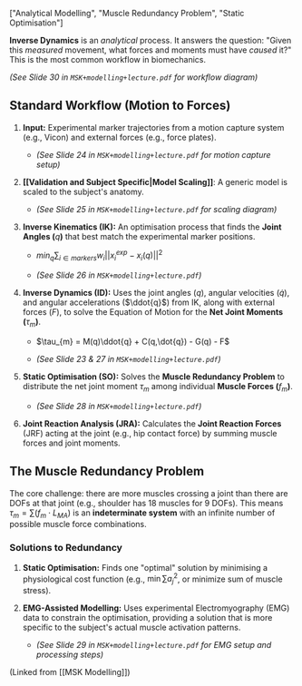 ["Analytical Modelling", "Muscle Redundancy Problem", "Static Optimisation"]

**Inverse Dynamics** is an _analytical_ process. It answers the question: "Given this _measured_ movement, what forces and moments must have _caused_ it?" This is the most common workflow in biomechanics.

_(See Slide 30 in `MSK+modelling+lecture.pdf` for workflow diagram)_

## Standard Workflow (Motion to Forces)

1. **Input:** Experimental marker trajectories from a motion capture system (e.g., Vicon) and external forces (e.g., force plates).
    
    - _(See Slide 24 in `MSK+modelling+lecture.pdf` for motion capture setup)_
        
2. **[[Validation and Subject Specific|Model Scaling]]**: A generic model is scaled to the subject's anatomy.
    
    - _(See Slide 25 in `MSK+modelling+lecture.pdf` for scaling diagram)_
        
3. **Inverse Kinematics (IK):** An optimisation process that finds the **Joint Angles (**$q$**)** that best match the experimental marker positions.
    
    - $min_{q}\sum_{i\in markers}w_{i}||x_{i}^{exp}-x_{i}(q)||^{2}$
        
    - _(See Slide 26 in `MSK+modelling+lecture.pdf`)_
        
4. **Inverse Dynamics (ID):** Uses the joint angles ($q$), angular velocities ($\dot{q}$), and angular accelerations ($\ddot{q}$) from IK, along with external forces ($F$), to solve the Equation of Motion for the **Net Joint Moments (**$\tau_m$**)**.
    
    - $\tau_{m} = M(q)\ddot{q} + C(q,\dot{q}) - G(q) - F$
        
    - _(See Slide 23 & 27 in `MSK+modelling+lecture.pdf`)_
        
5. **Static Optimisation (SO):** Solves the **Muscle Redundancy Problem** to distribute the net joint moment $\tau_m$ among individual **Muscle Forces (**$f_m$**)**.
    
    - _(See Slide 28 in `MSK+modelling+lecture.pdf`)_
        
6. **Joint Reaction Analysis (JRA):** Calculates the **Joint Reaction Forces** (JRF) acting at the joint (e.g., hip contact force) by summing muscle forces and joint moments.
    

## The Muscle Redundancy Problem

The core challenge: there are more muscles crossing a joint than there are DOFs at that joint (e.g., shoulder has 18 muscles for 9 DOFs). This means $\tau_m = \sum (f_m \cdot L_{MA})$ is an **indeterminate system** with an infinite number of possible muscle force combinations.

### Solutions to Redundancy

1. **Static Optimisation:** Finds one "optimal" solution by minimising a physiological cost function (e.g., $\min \sum a_{j}^{2}$, or minimize sum of muscle stress).
    
2. **EMG-Assisted Modelling:** Uses experimental Electromyography (EMG) data to constrain the optimisation, providing a solution that is more specific to the subject's actual muscle activation patterns.
    
    - _(See Slide 29 in `MSK+modelling+lecture.pdf` for EMG setup and processing steps)_
        

(Linked from [[MSK Modelling]])